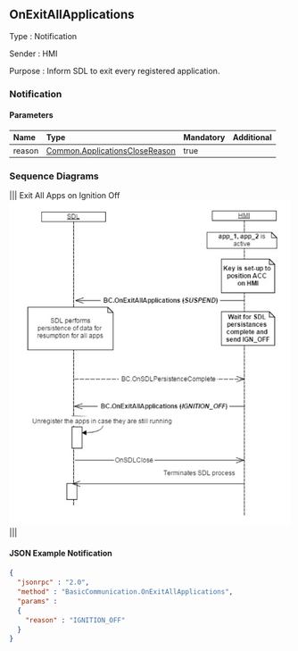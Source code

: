 ## OnExitAllApplications

Type
: Notification

Sender
: HMI

Purpose
: Inform SDL to exit every registered application.

### Notification

#### Parameters

|Name|Type|Mandatory|Additional|
|:---|:---|:--------|:---------|
|reason|[Common.ApplicationsCloseReason](../../Common/Enums/index.md#applicationsclosereason)|true||

### Sequence Diagrams
|||
Exit All Apps on Ignition Off
![OnExitAllApplications](./assets/OnExitAllApps.png)
|||

#### JSON Example Notification
```json
{
  "jsonrpc" : "2.0",
  "method" : "BasicCommunication.OnExitAllApplications",
  "params" :
  {
    "reason" : "IGNITION_OFF"
  }
}
```
